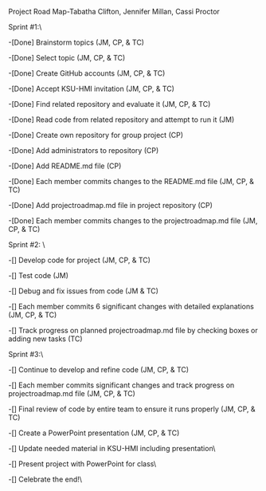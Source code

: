 Project Road Map-Tabatha Clifton, Jennifer Millan, Cassi Proctor

Sprint #1:\

-[Done] Brainstorm topics (JM, CP, & TC)

-[Done] Select topic (JM, CP, & TC)

-[Done] Create GitHub accounts (JM, CP, & TC)

-[Done] Accept KSU-HMI invitation (JM, CP, & TC)

-[Done] Find related repository and evaluate it (JM, CP, & TC)

-[Done] Read code from related repository and attempt to run it (JM)

-[Done] Create own repository for group project (CP)

-[Done] Add administrators to repository (CP)

-[Done] Add README.md file (CP)

-[Done] Each member commits changes to the README.md file (JM, CP, & TC)

-[Done] Add projectroadmap.md file in project repository (CP)

-[Done] Each member commits changes to the projectroadmap.md file (JM, CP, & TC)

Sprint #2: \

-[] Develop code for project (JM, CP, & TC)

-[] Test code (JM)

-[] Debug and fix issues from code (JM & TC)

-[] Each member commits 6 significant changes with detailed explanations (JM, CP, & TC)

-[] Track progress on planned projectroadmap.md file by checking boxes or adding new tasks (TC)

Sprint #3:\ 

-[] Continue to develop and refine code (JM, CP, & TC)

-[] Each member commits significant changes and track progress on projectroadmap.md file (JM, CP, & TC)

-[] Final review of code by entire team to ensure it runs properly (JM, CP, & TC)

-[] Create a PowerPoint presentation (JM, CP, & TC)

-[] Update needed material in KSU-HMI including presentation\ 

-[]  Present project with PowerPoint for class\  

-[] Celebrate the end!\ 
